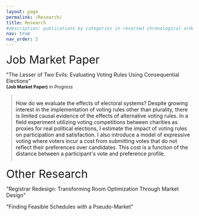 ```yaml
---
layout: page
permalink: /Research/
title: Research
#description: publications by categories in reversed chronological order. generated by jekyll-scholar.
nav: true
nav_order: 2
---
```


<!-- _pages/publications.md -->

<span style="font-size:30px;">Job Market Paper</span>

<p>
  "The Lesser of Two Evils: Evaluating Voting Rules Using Consequential Elections"<br>
  <span style="font-size:12px;"><strong>(Job Market Paper)</strong> <em>In Progress</em></span>
</p>

<div class="abstract-container">
  <div class="vertical-line"></div>
  <div class="abstract-content">
    <p>How do we evaluate the effects of electoral systems? Despite growing interest in the implementation of voting rules other than plurality, there is limited causal evidence of the effects of alternative voting rules. In a field experiment utilizing voting competitions between charities as proxies for real political elections, I estimate the impact of voting rules on participation and satisfaction. I also introduce a model of expressive voting where voters incur a cost from submitting votes that do not reflect their preferences over candidates. This cost is a function of the distance between a participant's vote and preference profile.</p>
  </div>
</div>

<span style="font-size:30px;">Other Research</span>

<p>"Registrar Redesign: Transforming Room Optimization Through Market Design"</p>
<p>"Finding Feasible Schedules with a Pseudo-Market"</p>

<style>
.abstract-container {
  display: flex;
  align-items: flex-start;
  margin-top: 10px;
}

.vertical-line {
  width: 4px;
  height: auto;
  background-color: #ccc;
  margin-right: 10px;
}

.abstract-content {
  flex: 1;
  padding-left: 10px;
  border-left: 2px solid #ccc;
}
</style>
